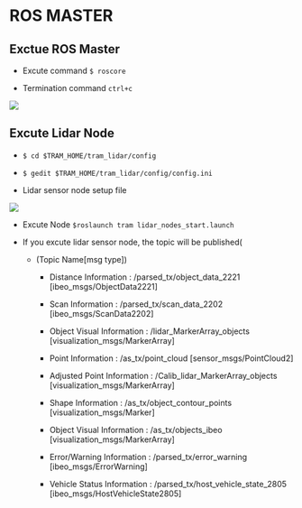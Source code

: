 # ROS MASTER

## Exctue ROS Master

- Excute command ```$ roscore```

- Termination command ```ctrl+c```

<img src='https://user-images.githubusercontent.com/47775179/99933767-51c75500-2d9f-11eb-8e27-90dda19477ae.png'></img>

## Excute Lidar Node

- ```$ cd $TRAM_HOME/tram_lidar/config```

- ```$ gedit $TRAM_HOME/tram_lidar/config/config.ini```

- Lidar sensor node setup file

<img src='https://user-images.githubusercontent.com/47775179/99933861-93f09680-2d9f-11eb-97ae-461ae855de0a.png'></img>

- Excute Node ```$roslaunch tram lidar_nodes_start.launch```

- If you excute lidar sensor node, the topic will be published(
 
  - (Topic Name[msg type])

    - Distance Information : /parsed_tx/object_data_2221 [ibeo_msgs/ObjectData2221]
    
    - Scan Information :  /parsed_tx/scan_data_2202 [ibeo_msgs/ScanData2202]
    
    - Object Visual Information : /lidar_MarkerArray_objects [visualization_msgs/MarkerArray]
    
    - Point Information : /as_tx/point_cloud [sensor_msgs/PointCloud2]
    
    - Adjusted Point Information :  /Calib_lidar_MarkerArray_objects [visualization_msgs/MarkerArray]
    
    - Shape Information :  /as_tx/object_contour_points [visualization_msgs/Marker]
    
    - Object Visual Information : /as_tx/objects_ibeo [visualization_msgs/MarkerArray]
    
    - Error/Warning Information :  /parsed_tx/error_warning [ibeo_msgs/ErrorWarning]
    
    - Vehicle Status Information :  /parsed_tx/host_vehicle_state_2805 [ibeo_msgs/HostVehicleState2805]



